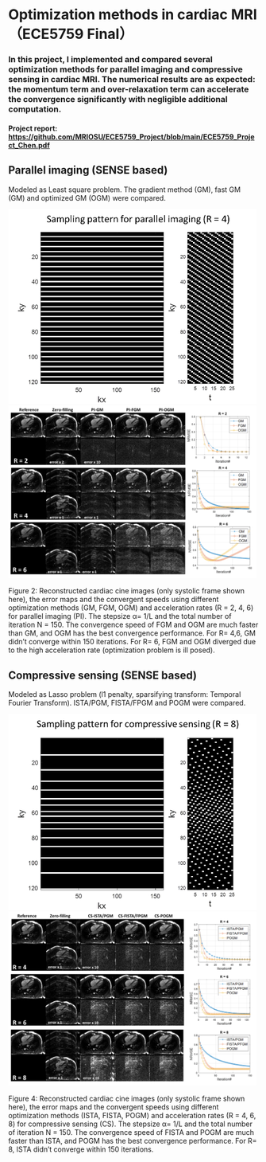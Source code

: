 # Optimization methods in cardiac MRI （ECE5759 Final）
### In this project, I implemented and compared several optimization methods for parallel imaging and compressive sensing in cardiac MRI. The numerical results are as expected: the momentum term and over-relaxation term can accelerate the convergence significantly with negligible additional computation.

#### Project report: https://github.com/MRIOSU/ECE5759_Project/blob/main/ECE5759_Project_Chen.pdf
## Parallel imaging (SENSE based)
Modeled as Least square problem. The gradient method (GM), fast GM (GM) and optimized GM (OGM) were compared.

<img src="https://github.com/MRIOSU/ECE5759_Project/blob/main/Results/unifrom_samp.png" width="500">

<img src="https://github.com/MRIOSU/ECE5759_Project/blob/main/Results/PI_results.png" width="500">

Figure 2: Reconstructed cardiac cine images (only systolic frame shown here), the error maps and the convergent speeds using different optimization methods (GM, FGM, OGM) and acceleration rates (R = 2, 4, 6) for parallel imaging (PI). The stepsize α= 1/L and the total number of iteration N =  150.  The convergence speed of FGM and OGM are much faster than GM, and OGM has the best convergence performance. For R= 4,6, GM didn’t converge within 150 iterations. For R= 6, FGM and OGM diverged due to the high acceleration rate (optimization problem is ill posed).
## Compressive sensing (SENSE based)
Modeled as Lasso problem (l1 penalty, sparsifying transform: Temporal Fourier Transform). ISTA/PGM, FISTA/FPGM and POGM were compared.

<img src="https://github.com/MRIOSU/ECE5759_Project/blob/main/Results/random_samp.png" width="500">

<img src="https://github.com/MRIOSU/ECE5759_Project/blob/main/Results/CS_resluts.png" width="500">

Figure 4: Reconstructed cardiac cine images (only systolic frame shown here), the error maps and the convergent speeds using different optimization methods (ISTA, FISTA, POGM) and acceleration rates (R = 4, 6, 8) for compressive sensing (CS). The stepsize α= 1/L and the total number of iteration N = 150. The convergence speed of FISTA and POGM are much faster than ISTA, and POGM has the best convergence performance. For R= 8, ISTA didn’t converge within 150 iterations.
